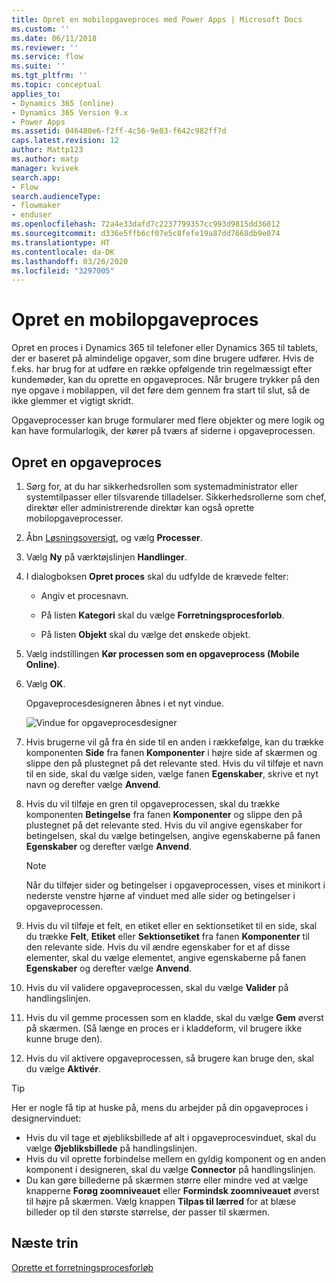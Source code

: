 ```yaml
---
title: Opret en mobilopgaveproces med Power Apps | Microsoft Docs
ms.custom: ''
ms.date: 06/11/2018
ms.reviewer: ''
ms.service: flow
ms.suite: ''
ms.tgt_pltfrm: ''
ms.topic: conceptual
applies_to:
- Dynamics 365 (online)
- Dynamics 365 Version 9.x
- Power Apps
ms.assetid: 046480e6-f2ff-4c56-9e03-f642c982ff7d
caps.latest.revision: 12
author: Mattp123
ms.author: matp
manager: kvivek
search.app:
- Flow
search.audienceType:
- flowmaker
- enduser
ms.openlocfilehash: 72a4e33dafd7c2237799357cc993d9815dd36012
ms.sourcegitcommit: d336e5ffb6cf07e5c8fefe19a87dd7668db9e074
ms.translationtype: HT
ms.contentlocale: da-DK
ms.lasthandoff: 03/26/2020
ms.locfileid: "3297005"
---
```

# <a name="create-a-mobile-task-flow"></a>Opret en mobilopgaveproces


Opret en proces i Dynamics 365 til telefoner eller Dynamics 365 til tablets, der er baseret på almindelige opgaver, som dine brugere udfører. Hvis de f.eks. har brug for at udføre en række opfølgende trin regelmæssigt efter kundemøder, kan du oprette en opgaveproces. Når brugere trykker på den nye opgave i mobilappen, vil det føre dem gennem fra start til slut, så de ikke glemmer et vigtigt skridt.  
  
 Opgaveprocesser kan bruge formularer med flere objekter og mere logik og kan have formularlogik, der kører på tværs af siderne i opgaveprocessen.  
  
## <a name="create-a-task-flow"></a>Opret en opgaveproces
  
1. Sørg for, at du har sikkerhedsrollen som systemadministrator eller systemtilpasser eller tilsvarende tilladelser. Sikkerhedsrollerne som chef, direktør eller administrerende direktør kan også oprette mobilopgaveprocesser. 
  
2. Åbn [Løsningsoversigt](/powerapps/maker/model-driven-apps/advanced-navigation#solution-explorer), og vælg **Processer**.  
  
3.  Vælg **Ny** på værktøjslinjen **Handlinger**.  
  
4.  I dialogboksen **Opret proces** skal du udfylde de krævede felter:  
  
    -   Angiv et procesnavn.  
  
    -   På listen **Kategori** skal du vælge **Forretningsprocesforløb**.  
  
    -   På listen **Objekt** skal du vælge det ønskede objekt.  
  
5.  Vælg indstillingen **Kør processen som en opgaveprocess (Mobile Online)**.  
  
6.  Vælg **OK**.
  
     Opgaveprocesdesigneren åbnes i et nyt vindue.  
  
     ![Vindue for opgaveprocesdesigner](media/task-flow-designer-window.png "Vindue for opgaveprocesdesigner") 
  
7.  Hvis brugerne vil gå fra én side til en anden i rækkefølge, kan du trække komponenten **Side** fra fanen **Komponenter** i højre side af skærmen og slippe den på plustegnet på det relevante sted. Hvis du vil tilføje et navn til en side, skal du vælge siden, vælge fanen **Egenskaber**, skrive et nyt navn og derefter vælge **Anvend**.  
  
8.  Hvis du vil tilføje en gren til opgaveprocessen, skal du trække komponenten **Betingelse** fra fanen **Komponenter** og slippe den på plustegnet på det relevante sted. Hvis du vil angive egenskaber for betingelsen, skal du vælge betingelsen, angive egenskaberne på fanen **Egenskaber** og derefter vælge **Anvend**.  
  
    > [!NOTE]
    >  Når du tilføjer sider og betingelser i opgaveprocessen, vises et minikort i nederste venstre hjørne af vinduet med alle sider og betingelser i opgaveprocessen.  
  
9. Hvis du vil tilføje et felt, en etiket eller en sektionsetiket til en side, skal du trække **Felt**, **Etiket** eller **Sektionsetiket** fra fanen **Komponenter** til den relevante side. Hvis du vil ændre egenskaber for et af disse elementer, skal du vælge elementet, angive egenskaberne på fanen **Egenskaber** og derefter vælge **Anvend**.  
  
10. Hvis du vil validere opgaveprocessen, skal du vælge **Valider** på handlingslinjen.  
  
11. Hvis du vil gemme processen som en kladde, skal du vælge **Gem** øverst på skærmen. (Så længe en proces er i kladdeform, vil brugere ikke kunne bruge den).  
  
12. Hvis du vil aktivere opgaveprocessen, så brugere kan bruge den, skal du vælge **Aktivér**.  
  
> [!TIP]
>  Her er nogle få tip at huske på, mens du arbejder på din opgaveproces i designervinduet:  
>   
> -  Hvis du vil tage et øjebliksbillede af alt i opgaveprocesvinduet, skal du vælge **Øjebliksbillede** på handlingslinjen.  
> -  Hvis du vil oprette forbindelse mellem en gyldig komponent og en anden komponent i designeren, skal du vælge **Connector** på handlingslinjen.  
> -  Du kan gøre billederne på skærmen større eller mindre ved at vælge knapperne **Forøg zoomniveauet** eller **Formindsk zoomniveauet** øverst til højre på skærmen. Vælg knappen **Tilpas til lærred** for at blæse billeder op til den største størrelse, der passer til skærmen.  
  
## <a name="next-steps"></a>Næste trin  
 [Oprette et forretningsprocesforløb](create-business-process-flow.md)   

